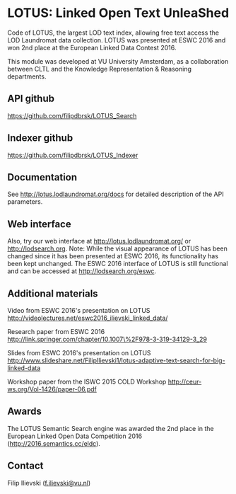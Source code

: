 # LOTUS: Linked Open Text UnleaShed
Code of LOTUS, the largest LOD text index, allowing free text access the LOD Laundromat data collection. LOTUS was presented at ESWC 2016 and won 2nd place at the European Linked Data Contest 2016.

This module was developed at VU University Amsterdam, as a collaboration between CLTL and the Knowledge Representation & Reasoning departments. 

## API github
https://github.com/filipdbrsk/LOTUS_Search

## Indexer github
https://github.com/filipdbrsk/LOTUS_Indexer

## Documentation

See http://lotus.lodlaundromat.org/docs for detailed description of the API parameters.

## Web interface

Also, try our web interface at http://lotus.lodlaundromat.org/ or http://lodsearch.org. 
Note: While the visual appearance of LOTUS has been changed since it has been presented at ESWC 2016, its functionality has been kept unchanged. The ESWC 2016 interface of LOTUS is still functional and can be accessed at http://lodsearch.org/eswc.

## Additional materials

 Video from ESWC 2016's presentation on LOTUS http://videolectures.net/eswc2016_ilievski_linked_data/

Research paper from ESWC 2016
http://link.springer.com/chapter/10.1007\%2F978-3-319-34129-3_29

Slides from ESWC 2016's presentation on LOTUS
http://www.slideshare.net/FilipIlievski1/lotus-adaptive-text-search-for-big-linked-data
  
Workshop paper from the ISWC 2015 COLD Workshop
http://ceur-ws.org/Vol-1426/paper-06.pdf

## Awards

The LOTUS Semantic Search engine was awarded the 2nd place in the European Linked Open Data Competition 2016 (http://2016.semantics.cc/eldc).

## Contact
Filip Ilievski (f.ilievski@vu.nl)
